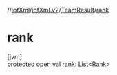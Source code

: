 //[iofXml](../../../index.md)/[iofXml.v2](../index.md)/[TeamResult](index.md)/[rank](rank.md)

# rank

[jvm]\
protected open val [rank](rank.md): [List](https://docs.oracle.com/javase/8/docs/api/java/util/List.html)<[Rank](../-rank/index.md)>
